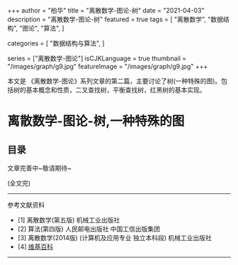 +++
author = "柏华"
title = "离散数学-图论-树"
date = "2021-04-03"
description = "离散数学-图论-树"
featured = true
tags = [
    "离散数学",
    "数据结构",
    "图论",
    "算法",
]

categories = [
"数据结构与算法",
]

series = ["离散数学-图论"]
isCJKLanguage = true
thumbnail = "/images/graph/g9.jpg"
featureImage = "/images/graph/g9.jpg"
+++


本文是 《离散数学-图论》系列文章的第二篇，主要讨论了树(一种特殊的图)。包括树的基本概念和性质，二叉查找树，平衡查找树，红黑树的基本实现。


<!--more-->
# 离散数学-图论-树,一种特殊的图

## 目录

文章完善中~敬请期待~

(全文完)

---
参考文献资料
- [1] 离散数学(第五版) 机械工业出版社
- [2] 算法(第四版) 人民邮电出版社 中国工信出版集团
- [3] 离散数学(2014版) (计算机及应用专业 独立本科段)  机械工业出版社
- [4] [维基百科](https://zh.wikiredia.com)
---







